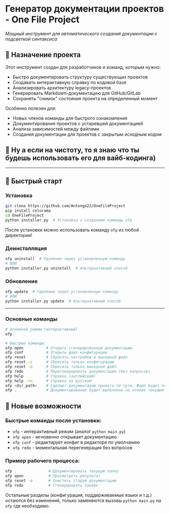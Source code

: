 # Генератор документации проектов - One File Project  

*Мощный инструмент для автоматического создания документации с подсветкой синтаксиса*  

## 🎯 Назначение проекта  

Этот инструмент создан для разработчиков и команд, которым нужно:  
- Быстро документировать структуру существующих проектов  
- Создавать интерактивную справку по кодовой базе  
- Анализировать архитектуру legacy-проектов  
- Генерировать Markdown-документацию для GitHub/GitLab  
- Сохранять "снимок" состояния проекта на определенный момент  


Особенно полезен для:
- Новых членов команды для быстрого ознакомления
- Документирования проектов с устаревшей документацией
- Анализа зависимостей между файлами
- Создания документации для проектов с закрытым исходным кодом

## 👀 Ну а если на чистоту, то я знаю что ты будешь использовать его для вайб-кодинга)

---

## 🚀 Быстрый старт  

### Установка  
```bash  
git clone https://github.com/Antongo22/OneFileProject  
pip install colorama  
cd OneFileProject  
python installer.py  # Установка с созданием команды ofp
```  

После установки можно использовать команду `ofp` из любой директории!

### Деинсталляция  
```bash  
ofp uninstall  # Удаление через установленную команду
# ИЛИ
python installer.py uninstall  # Альтернативный способ
```  

###  Обновление
```bash  
ofp update  # Удаление через установленную команду
# ИЛИ
python installer.py update  # Альтернативный способ
``` 
---

### Основные команды  
```bash  
# Основной режим (интерактивный)  
ofp  

# Быстрые команды:  
ofp open          # Открыть сгенерированную документацию  
ofp conf          # Открыть файл конфигурации  
ofp reset         # Сбросить настройки и выходной файл  
ofp reset -c      # Сбросить только конфигурацию  
ofp reset -o      # Сбросить только выходной файл  
ofp redo          # Перегенерировать документацию (без вопросов)  
ofp help          # Справка (английский)  
ofp help -ru      # Справка на русском  
ofp <dir_path>    # Сделает документацию проекта по пути. Файл будет лежать радом с папкой
ofp .             # Документирование будет выполнено на основе текущей папки
```  

## 🔄 Новые возможности  

### Быстрые команды после установки:  
- `ofp` - интерактивный режим (аналог `python main.py`)  
- `ofp open` - мгновенно открывает документацию  
- `ofp conf` - редактирует конфиг в редакторе по умолчанию  
- `ofp redo` - моментальная перегенерация без вопросов  

### Пример рабочего процесса:  
```bash
ofp .              # Документировать текущую папку
ofp open           # Просмотреть результат
ofp reset -o       # Очистить старую документацию
ofp redo           # Сгенерировать заново
```

Остальные разделы (конфигурация, поддерживаемые языки и т.д.) остаются без изменений, только заменяются вызовы `python main.py` на `ofp` где необходимо.
